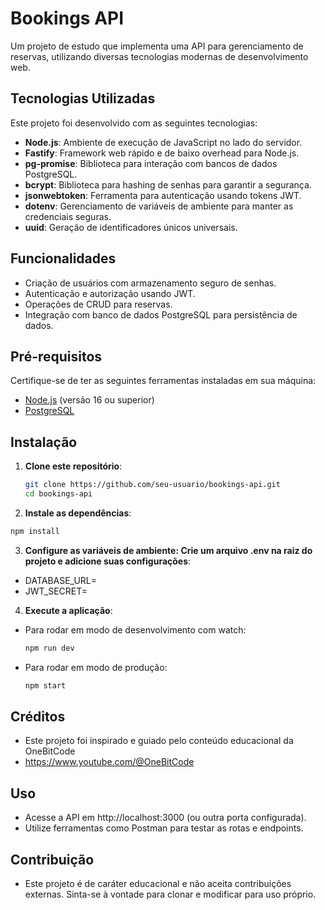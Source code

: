 # Bookings API

Um projeto de estudo que implementa uma API para gerenciamento de reservas, utilizando diversas tecnologias modernas de desenvolvimento web.

## Tecnologias Utilizadas

Este projeto foi desenvolvido com as seguintes tecnologias:

- **Node.js**: Ambiente de execução de JavaScript no lado do servidor.
- **Fastify**: Framework web rápido e de baixo overhead para Node.js.
- **pg-promise**: Biblioteca para interação com bancos de dados PostgreSQL.
- **bcrypt**: Biblioteca para hashing de senhas para garantir a segurança.
- **jsonwebtoken**: Ferramenta para autenticação usando tokens JWT.
- **dotenv**: Gerenciamento de variáveis de ambiente para manter as credenciais seguras.
- **uuid**: Geração de identificadores únicos universais.

## Funcionalidades

- Criação de usuários com armazenamento seguro de senhas.
- Autenticação e autorização usando JWT.
- Operações de CRUD para reservas.
- Integração com banco de dados PostgreSQL para persistência de dados.

## Pré-requisitos

Certifique-se de ter as seguintes ferramentas instaladas em sua máquina:

- [Node.js](https://nodejs.org/) (versão 16 ou superior)
- [PostgreSQL](https://www.postgresql.org/)

## Instalação

1. **Clone este repositório**:
   ```bash
   git clone https://github.com/seu-usuario/bookings-api.git
   cd bookings-api
   ```

2. **Instale as dependências**:
  ```bash
  npm install
  ```

3. **Configure as variáveis de ambiente: Crie um arquivo .env na raiz do projeto e adicione suas configurações**:
- DATABASE_URL=
- JWT_SECRET=

4. **Execute a aplicação**:
- Para rodar em modo de desenvolvimento com watch:
  ```bash
  npm run dev
  ```

- Para rodar em modo de produção:
  ```bash
  npm start
  ```

## Créditos
- Este projeto foi inspirado e guiado pelo conteúdo educacional da OneBitCode
- https://www.youtube.com/@OneBitCode 

## Uso
- Acesse a API em http://localhost:3000 (ou outra porta configurada).
- Utilize ferramentas como Postman para testar as rotas e endpoints.

## Contribuição
- Este projeto é de caráter educacional e não aceita contribuições externas. Sinta-se à vontade para clonar e modificar para uso próprio.